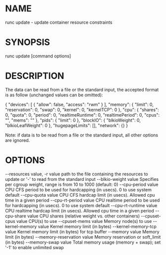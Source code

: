 # NAME
   runc update - update container resource constraints

# SYNOPSIS
   runc update [command options] <container-id>

# DESCRIPTION
   The data can be read from a file or the standard input, the
accepted format is as follow (unchanged values can be omitted):

   {
     "devices": [
       {
         "allow": false,
         "access": "rwm"
       }
     ],
     "memory": {
       "limit": 0,
       "reservation": 0,
       "swap": 0,
       "kernel": 0,
       "kernelTCP": 0
     },
     "cpu": {
       "shares": 0,
       "quota": 0,
       "period": 0,
       "realtimeRuntime": 0,
       "realtimePeriod": 0,
       "cpus": "",
       "mems": ""
     },
     "pids": {
       "limit": 0
     },
     "blockIO": {
       "blkioWeight": 0,
       "blkioLeafWeight": 0
     },
     "hugepageLimits": [],
     "network": {}
   }

Note: if data is to be read from a file or the standard input, all
other options are ignored.

# OPTIONS
   --resources value, -r value  path to the file containing the resources to update or '-' to read from the standard input
   --blkio-weight value         Specifies per cgroup weight, range is from 10 to 1000 (default: 0)
   --cpu-period value           CPU CFS period to be used for hardcapping (in usecs). 0 to use system default
   --cpu-quota value            CPU CFS hardcap limit (in usecs). Allowed cpu time in a given period
   --cpu-rt-period value        CPU realtime period to be used for hardcapping (in usecs). 0 to use system default
   --cpu-rt-runtime value       CPU realtime hardcap limit (in usecs). Allowed cpu time in a given period
   --cpu-share value            CPU shares (relative weight vs. other containers)
   --cpuset-cpus value          CPU(s) to use
   --cpuset-mems value          Memory node(s) to use
   --kernel-memory value        Kernel memory limit (in bytes)
   --kernel-memory-tcp value    Kernel memory limit (in bytes) for tcp buffer
   --memory value               Memory limit (in bytes)
   --memory-reservation value   Memory reservation or soft_limit (in bytes)
   --memory-swap value          Total memory usage (memory + swap); set '-1' to enable unlimited swap
